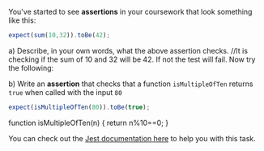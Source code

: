 
You've started to see **assertions** in your coursework that look something like this:

```js
expect(sum(10,32)).toBe(42);
```

a) Describe, in your own words, what the above assertion checks.
//It is checking if the sum of 10 and 32 will be 42. If not the test will fail.
Now try the following:

b) Write an **assertion** that checks that a function `isMultipleOfTen` returns `true` when called with the input `80`

```js
expect(isMultipleOfTen(80)).toBe(true);
```

function isMultipleOfTen(n) {
    return n%10==0;
}

You can check out the [Jest documentation here](https://jestjs.io/docs/expect#matchers) to help you with this task.